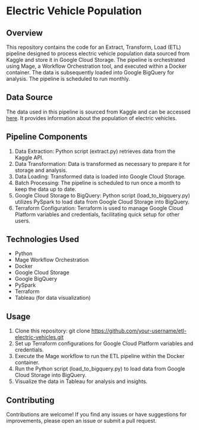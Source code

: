 # Electric Vehicle Population 

## Overview
This repository contains the code for an Extract, Transform, Load (ETL) pipeline designed to process electric vehicle population data sourced from Kaggle and store it in Google Cloud Storage. The pipeline is orchestrated using Mage, a Workflow Orchestration tool, and executed within a Docker container. The data is subsequently loaded into Google BigQuery for analysis. The pipeline is scheduled to run monthly.

## Data Source
The data used in this pipeline is sourced from Kaggle and can be accessed [here](https://www.kaggle.com/datasets/sahirmaharajj/electric-vehicle-population). It provides information about the population of electric vehicles.

## Pipeline Components
1) Data Extraction:
Python script (extract.py) retrieves data from the Kaggle API.
2) Data Transformation:
Data is transformed as necessary to prepare it for storage and analysis.
3) Data Loading:
Transformed data is loaded into Google Cloud Storage.
4) Batch Processing:
The pipeline is scheduled to run once a month to keep the data up to date.
5) Google Cloud Storage to BigQuery:
Python script (load_to_bigquery.py) utilizes PySpark to load data from Google Cloud Storage into BigQuery.
6) Terraform Configuration:
Terraform is used to manage Google Cloud Platform variables and credentials, facilitating quick setup for other users.

## Technologies Used
- Python
- Mage Workflow Orchestration
- Docker
- Google Cloud Storage
- Google BigQuery
- PySpark
- Terraform
- Tableau (for data visualization)

## Usage
1) Clone this repository:
git clone https://github.com/your-username/etl-electric-vehicles.git
2) Set up Terraform configurations for Google Cloud Platform variables and credentials.
3) Execute the Mage workflow to run the ETL pipeline within the Docker container.
4) Run the Python script (load_to_bigquery.py) to load data from Google Cloud Storage into BigQuery.
5) Visualize the data in Tableau for analysis and insights.

## Contributing
Contributions are welcome! If you find any issues or have suggestions for improvements, please open an issue or submit a pull request.
